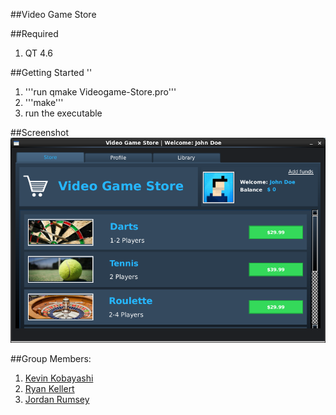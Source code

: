 ##Video Game Store

##Required
1.  QT 4.6

##Getting Started
''
1.  '''run qmake Videogame-Store.pro'''
2.  '''make'''
3.  run the executable

##Screenshot
![Main Menu](/Assets/main.png?raw=true "Main Screen")

##Group Members:

1.  [Kevin Kobayashi](https://github.com/kobayashik/)
2.  [Ryan Kellert](https://github.com/ryan-kellert)
3.  [Jordan Rumsey](https://github.com/Jordrumsey)
